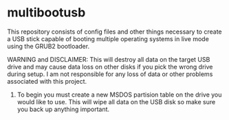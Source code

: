 # multibootusb
This repository consists of config files and other things necessary to create a USB stick capable of booting multiple operating systems in live mode using the GRUB2 bootloader.

WARNING and DISCLAIMER: This will destroy all data on the target USB drive and may cause data loss on other disks if you pick the wrong drive during setup. I am not responsible for any loss of data or other problems associated with this project.

1. To begin you must create a new MSDOS partision table on the drive you would like to use. This will wipe all data on the USB disk so make sure you back up anything important.
